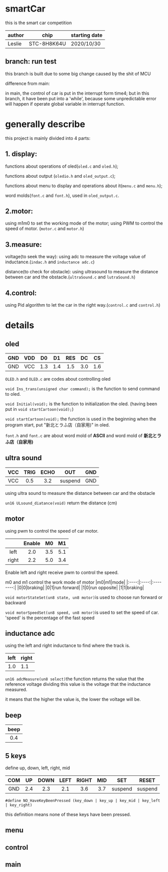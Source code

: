 # smartCar
this is the smart car competition

|author|chip|starting date|
|:----------|:---------:|:-----------------|
|Leslie|STC-8H8K64U|2020/10/30|

branch: run test
---
this branch is built due to some big change caused by the shit of MCU

difference from main:

in main, the control of car is put in the interrupt form time4; 
but in this branch, it have been put into a 'while', because some unpredictable error will happen if operate global variable in interrupt function.

# generally describe

this project is mainly divided into 4 parts: 

## 1. display:

functions about operations of oled(`oled.c` and `oled.h`); 

functions about output (`oledio.h` and `oled_output.c`);

functions about menu to display and operations about it(`menu.c` and `menu.h`);

word molds(`font.c` and `font.h`), used in `oled_output.c`.

## 2.motor:

using m1m0 to set the working mode of the motor;
using PWM to control the speed of motor.
(`motor.c` and `motor.h`)

## 3.measure:

voltage(to seek the way):
using adc to measure the voltage value of inductance.(`indac.h` and `inductance adc.c`)

distance(to check for obstacle):
using ultrasound to measure the distance between car and the obstacle.(`ultraSound.c` and `lutraSound.h`)

## 4.control:

using Pid algorithm to let the car in the right way.(`control.c` and `control.h`)

# details

## oled
|GND|VDD|D0|D1|RES|DC|CS|
|:-----:|:-----:|:-----:|:-----:|:-----:|:-----:|:-----:|
|GND|VCC|1.3|1.4|1.5|3.0|1.6|

`OLED.h` and `OLED.c` are codes about controlling oled

`void Ins_trans(unsigned char command);`
is the function to send command to oled.

`void Initial(void);`
is the function to initialization the oled. (having been put in `void startCartoon(void);`)

`void startCartoon(void);`
the function is used in the beginning when the program start, put "新北とラふ店（自家用)" in oled.

`font.h` and `font.c` are about word mold of **ASCII** and word mold of **新北とラふ店（自家用)**

## ultra sound
|VCC|TRIG|ECHO|OUT|GND|
|:-----:|:-----:|:-----:|:-----:|:-----:|
|VCC|0.5|3.2|suspend|GND|

using ultra sound to measure the distance between car and the obstacle

`un16 ULsound_diatance(void)` return the distance (cm)

## motor
using pwm to control the speed of car motor.

||Enable|M0|M1|
|:------:|:-----------:|:--------:|:--------:|
|left|2.0|3.5|5.1|
|right|2.2|5.0|3.4|

Enable left and right receive pwm to control the speed.

m0 and m1 control the work mode of motor
|m0|m1|mode|
|:----:|:----:|:--------:|
|0|0|braking|
|0|1|run forward|
|1|0|run opposite|
|1|1|braking|

`void motorStateSet(un8 state, un8 motor)`is used to choose run forward or backward

`void motorSpeedSet(un8 speed, un8 motor)`is used to set the speed of car. 
'speed' is the percentage of the fast speed

## inductance adc
using the left and right inductance to find where the track is.

|left|right|
|:-------:|:------|
|1.0|1.1|

`un16 adcMeasure(un8 select)`the function returns the value that the reference voltage dividing this value is the voltage that the inductance measured.

it means that the higher the value is, the lower the voltage will be.

## beep
|beep|
|:-----:|
|0.4|

## 5 keys
define up, down, left, right, mid

|COM|UP|DOWN|LEFT|RIGHT|MID|SET|RESET|
|:-------:|:-------:|:-------:|:-------:|:-------:|:-------:|:-------:|:-------:|
|GND|2.4|2.3|2.1|3.6|3.7|suspend|suspend|

`#define NO_HaveKeyBeenPressed (key_down | key_up | key_mid | key_left | key_right)`

this definition means none of these keys have been pressed.

## menu

## control

## main
